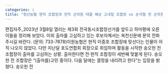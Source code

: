 ```yaml
---
categories: i
title: "청산농협 현직 조합장과 전직 군의원 대결 예상 고내일 조합장 vs 손석철 전 군의원"
---
```

편집자주_2023년 3월8일 열리는 제3회 전국동시조합장선거를 앞두고 하마평에 오른 이들을 정리해 보았다. 이외 출마를 고심하고 있는 후보자께서는 옥천신문에 문의 전화 주시길 바란다. (문의: 733-7878)이원농협은 현직 이중호 조합장에 맞선다는 인물이 아직 나오지 않았다. 다만 지난달 포도연합회 회장으로 취임하며 활동을 시작한 송오헌 전 조합장이 출마를 고심하는 상황. 출마한다면 전·현직 조합징이 세번째 맞붙게 된다. 송오헌 전 조합장은 “(출마를)고민 중이다. 다음 달에는 결정을 내리려고 한다”는 입장을 밝혔다. 송오헌 전